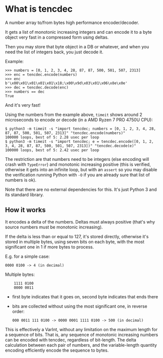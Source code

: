 # What is tencdec

A number array to/from bytes high performance encoder/decoder.

It gets a list of monotonic increasing integers and can encode it to a byte object very fast in a compressed form using deltas.

Then you may store that byte object in a DB or whatever, and when you need the list of integers back, you just decode it.

Example:

```
>>> numbers = [0, 1, 2, 3, 4, 28, 87, 87, 500, 501, 507, 2313]
>>> enc = tencdec.encode(numbers)
>>> enc
b'\x00\x01\x01\x01\x01\x18;\x00\x9d\x03\x01\x06\x8e\x0e'
>>> dec = tencdec.decode(enc)
>>> numbers == dec
True
```

And it's very fast! 

Using the numbers from the example above, `timeit` shows around 2 microseconds to encode or decode (in a AMD Ryzen 7 PRO 4750U CPU):

```
$ python3 -m timeit -s "import tencdec; numbers = [0, 1, 2, 3, 4, 28, 87, 87, 500, 501, 507, 2313]" "tencdec.encode(numbers)"
100000 loops, best of 5: 2.28 usec per loop
$ python3 -m timeit -s "import tencdec; e = tencdec.encode([0, 1, 2, 3, 4, 28, 87, 87, 500, 501, 507, 2313])" "tencdec.decode(e)"
100000 loops, best of 5: 2.42 usec per loop
```

The restriction are that numbers need to be integers (else encoding will crash with `TypeError`) and monotonic increasing positive (this is verified, otherwise it gets into an infinite loop, but with an `assert` so you may disable the verification running Python with `-O` if you are already sure that list of numbers is ok).

Note that there are no external dependencies for this. It's just Python 3 and its standard library.


## How it works

It encodes a delta of the numbers. Deltas must always positive (that's why source numbers must be monotonic increasing).

If the delta is less than or equal to 127, it's stored directly, otherwise it's stored in multiple bytes, using seven bits on each byte, with the most significant one in 1 if more bytes to process.

E.g. for a simple case:

```
0000 0100 -> 4 (in decimal)
```

Multiple bytes:

```
    1111 0100
    0000 0011
```
- first byte indicates that it goes on, second byte indicates that ends there

- bits are collected without using the most significant one, in reverse order:

    ```
    000 0011 111 0100 -> 0000 0001 1111 0100 -> 500 (in decimal)
    ```

This is effectively a VarInt, without any limitation on the maximum length for a sequence of bits. That is, any sequence of monotonic increasing numbers can be  encoded with tencdec, regardless of bit-length. The delta calculation between each pair of numbers, and the variable-length quantity encoding efficiently encode the sequence to bytes.
